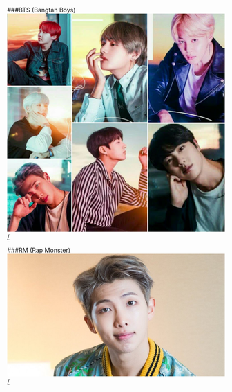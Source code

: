 ###BTS (Bangtan Boys)
[<img src="IMG_20180214_184831.jpg" alt="hi" class="inline">/](BTS.md)

###RM (Rap Monster)
[<img src="40769bf6-d740-11e8-a41d-3d2712b32637_1280x720_171954.jpg" alt="hi" class="online">/](BTS.md)
